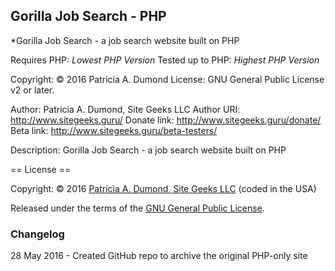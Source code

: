 ## Gorilla Job Search - PHP
*Gorilla Job Search - a job search website built on PHP

Requires PHP: *Lowest PHP Version*
Tested up to PHP: *Highest PHP Version*

Copyright: © 2016 Patricia A. Dumond
License: GNU General Public License v2 or later.

Author: Patricia A. Dumond, Site Geeks LLC
Author URI: http://www.sitegeeks.guru/
Donate link: http://www.sitegeeks.guru/donate/
Beta link: http://www.sitegeeks.guru/beta-testers/

Description: Gorilla Job Search - a job search website built on PHP

== License ==

Copyright: © 2016 [Patricia A. Dumond, Site Geeks LLC](https://sitegeeks.guru/) (coded in the USA)

Released under the terms of the [GNU General Public License](http://www.gnu.org/licenses/gpl-2.0.html).


### Changelog
28 May 2016 - Created GitHub repo to archive the original PHP-only site